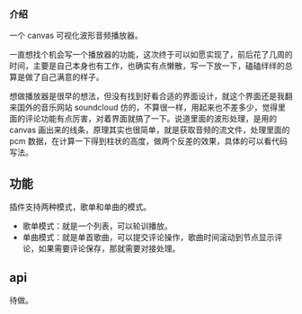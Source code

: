 ### 介绍

一个 canvas 可视化波形音频播放器。

一直想找个机会写一个播放器的功能，这次终于可以如愿实现了，前后花了几周的时间，主要是自己本身也有工作，也确实有点懒散，写一下放一下，磕磕绊绊的总算是做了自己满意的样子。

想做播放器是很早的想法，但没有找到好看合适的界面设计，就这个界面还是我翻来国外的音乐网站 soundcloud 仿的，不算很一样，用起来也不差多少，觉得里面的评论功能有点厉害，对着界面就搞了一下。说道里面的波形处理，是用的 canvas 画出来的线条，原理其实也很简单，就是获取音频的流文件，处理里面的 pcm 数据，在计算一下得到柱状的高度，做两个反差的效果，具体的可以看代码写法。

## 功能

插件支持两种模式，歌单和单曲的模式。

- 歌单模式：就是一个列表，可以轮训播放。
- 单曲模式：就是单首歌曲，可以提交评论操作，歌曲时间滚动到节点显示评论，如果需要评论保存，那就需要对接处理。

## api

待做。
